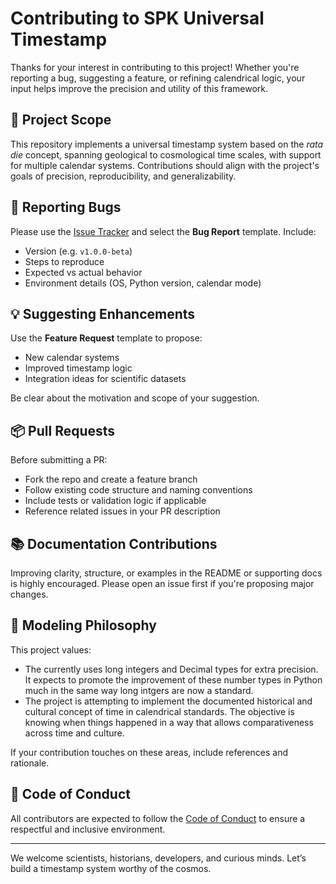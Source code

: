 # Contributing to SPK Universal Timestamp

Thanks for your interest in contributing to this project! Whether you're reporting a bug, suggesting a feature, or refining calendrical logic, your input helps improve the precision and utility of this framework.

## 🧠 Project Scope

This repository implements a universal timestamp system based on the *rata die* concept, spanning geological to cosmological time scales, with support for multiple calendar systems. Contributions should align with the project's goals of precision, reproducibility, and generalizability.

## 🐞 Reporting Bugs

Please use the [Issue Tracker](https://github.com/RoswellMiller/SPK_UniversalTimestamp/issues) and select the **Bug Report** template. Include:
- Version (e.g. `v1.0.0-beta`)
- Steps to reproduce
- Expected vs actual behavior
- Environment details (OS, Python version, calendar mode)

## 💡 Suggesting Enhancements

Use the **Feature Request** template to propose:
- New calendar systems
- Improved timestamp logic
- Integration ideas for scientific datasets

Be clear about the motivation and scope of your suggestion.

## 📦 Pull Requests

Before submitting a PR:
- Fork the repo and create a feature branch
- Follow existing code structure and naming conventions
- Include tests or validation logic if applicable
- Reference related issues in your PR description

## 📚 Documentation Contributions

Improving clarity, structure, or examples in the README or supporting docs is highly encouraged. Please open an issue first if you're proposing major changes.

## 🧪 Modeling Philosophy

This project values:
- The currently uses long integers and Decimal types for extra precision.  It expects to promote the improvement of these number types in Python much in the same way long intgers are now a standard.
- The project is attempting to implement the documented historical and cultural concept of time in calendrical standards. The objective is knowing when things happened in a way that allows comparativeness across time and culture.

If your contribution touches on these areas, include references and rationale.

## 🤝 Code of Conduct

All contributors are expected to follow the [Code of Conduct](CODE_OF_CONDUCT.md) to ensure a respectful and inclusive environment.

---

We welcome scientists, historians, developers, and curious minds. Let’s build a timestamp system worthy of the cosmos.